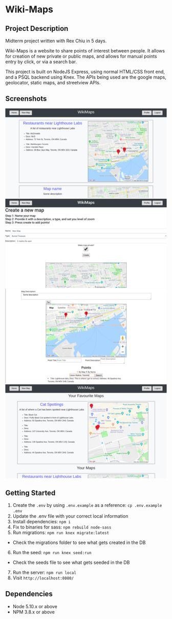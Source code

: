 # Wiki-Maps

## Project Description

Midterm project written with Rex Chiu in 5 days.

Wiki-Maps is a website to share points of interest between people.
It allows for creation of new private or public maps, and allows for manual points entry by click, or via a search bar.

This project is built on NodeJS Express, using normal HTML/CSS front end, and a PSQL backend using Knex.
The APIs being used are the google maps, geolocator, static maps, and streetview APIs.

## Screenshots
!["Screenshot of main page"](https://github.com/RexChiu/LHL-Midterm-WikiMaps/blob/master/docs/main-page.png)
!["Screenshot of new map page"](https://github.com/RexChiu/LHL-Midterm-WikiMaps/blob/master/docs/new-map.png)
!["Screenshot of map details page"](https://github.com/RexChiu/LHL-Midterm-WikiMaps/blob/master/docs/map-details.png)
!["Screenshot of profile page"](https://github.com/RexChiu/LHL-Midterm-WikiMaps/blob/master/docs/user-profile.png)


## Getting Started

1. Create the `.env` by using `.env.example` as a reference: `cp .env.example .env`
2. Update the .env file with your correct local information
3. Install dependencies: `npm i`
4. Fix to binaries for sass: `npm rebuild node-sass`
5. Run migrations: `npm run knex migrate:latest`
  - Check the migrations folder to see what gets created in the DB
6. Run the seed: `npm run knex seed:run`
  - Check the seeds file to see what gets seeded in the DB
7. Run the server: `npm run local`
8. Visit `http://localhost:8080/`

## Dependencies

- Node 5.10.x or above
- NPM 3.8.x or above
